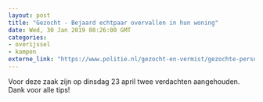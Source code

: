 ```yaml
---
layout: post
title: "Gezocht - Bejaard echtpaar overvallen in hun woning"
date: Wed, 30 Jan 2019 08:26:00 GMT
categories: 
- overijssel 
- kampen 
externe_link: "https://www.politie.nl/gezocht-en-vermist/gezochte-personen/2019/januari/02-oon/ov/woningoverval-bejaard-echtpaar-kampen.html"
---
```


Voor deze zaak zijn op dinsdag 23 april twee verdachten aangehouden. Dank voor alle tips!

